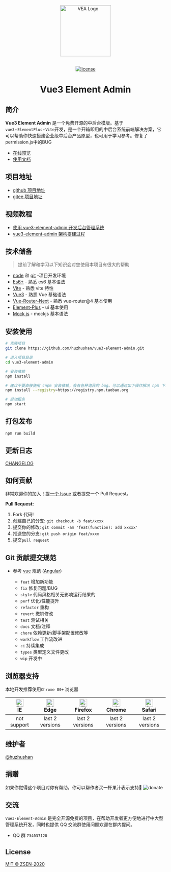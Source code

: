 <div align="center"> <a href="https://github.com/huzhushan/vue3-element-admin"> <img alt="VEA Logo" width="160" src="https://huzhushan.gitee.io/vue3-element-admin-site/assets/logo.1d6978fb.svg"> </a> <br> <br>

[![license](https://img.shields.io/github/license/mashape/apistatus.svg)](LICENSE)

<h1>Vue3 Element Admin</h1>
</div>

## 简介

**Vue3 Element Admin** 是一个免费开源的中后台模版。基于`vue3`+`ElementPlus`+`Vite`开发，是一个开箱即用的中后台系统前端解决方案，它可以帮助你快速搭建企业级中后台产品原型，也可用于学习参考。修复了permission.js中的BUG

- [在线预览](https://huzhushan.gitee.io/vue3-element-admin-site/)
- [使用文档](https://huzhushan.gitee.io/vue3-element-admin)

## 项目地址

- [github 项目地址](https://github.com/huzhushan/vue3-element-admin)
- [gitee 项目地址](https://gitee.com/huzhushan/vue3-element-admin)

## 视频教程

- [使用 vue3-element-admin 开发后台管理系统](https://www.bilibili.com/video/BV12v411V7ho/)
- [vue3-element-admin 架构搭建过程](https://study.163.com/course/courseMain.htm?courseId=1211577825&share=2&shareId=400000000685053) 

## 技术储备

> 提前了解和学习以下知识会对您使用本项目有很大的帮助

- [node](http://nodejs.org/) 和 [git](https://git-scm.com/) -项目开发环境
- [Es6+](http://es6.ruanyifeng.com/) - 熟悉 es6 基本语法
- [Vite](https://www.pipipi.net/vite/) - 熟悉 vite 特性
- [Vue3](https://v3.vuejs.org/) - 熟悉 Vue 基础语法
- [Vue-Router-Next](https://next.router.vuejs.org/zh/) - 熟悉 vue-router@4 基本使用
- [Element-Plus](https://element-plus.gitee.io/#/zh-CN) - ui 基本使用
- [Mock.js](https://github.com/nuysoft/Mock) - mockjs 基本语法

## 安装使用

```bash
# 克隆项目
git clone https://github.com/huzhushan/vue3-element-admin.git

# 进入项目目录
cd vue3-element-admin

# 安装依赖
npm install

# 建议不要直接使用 cnpm 安装依赖，会有各种诡异的 bug。可以通过如下操作解决 npm 下载速度慢的问题
npm install --registry=https://registry.npm.taobao.org

# 启动服务
npm start
```

## 打包发布

```bash
npm run build
```

## 更新日志

[CHANGELOG](https://github.com/huzhushan/vue3-element-admin/releases)

## 如何贡献

非常欢迎你的加入！[提一个 Issue](https://github.com/huzhushan/vue3-element-admin/issues/new/choose) 或者提交一个 Pull Request。

**Pull Request:**

1. Fork 代码!
2. 创建自己的分支: `git checkout -b feat/xxxx`
3. 提交你的修改: `git commit -am 'feat(function): add xxxxx'`
4. 推送您的分支: `git push origin feat/xxxx`
5. 提交`pull request`

## Git 贡献提交规范

- 参考 [vue](https://github.com/vuejs/vue/blob/dev/.github/COMMIT_CONVENTION.md) 规范 ([Angular](https://github.com/conventional-changelog/conventional-changelog/tree/master/packages/conventional-changelog-angular))

  - `feat` 增加新功能
  - `fix` 修复问题/BUG
  - `style` 代码风格相关无影响运行结果的
  - `perf` 优化/性能提升
  - `refactor` 重构
  - `revert` 撤销修改
  - `test` 测试相关
  - `docs` 文档/注释
  - `chore` 依赖更新/脚手架配置修改等
  - `workflow` 工作流改进
  - `ci` 持续集成
  - `types` 类型定义文件更改
  - `wip` 开发中

## 浏览器支持

本地开发推荐使用`Chrome 80+` 浏览器

| <img src="https://raw.githubusercontent.com/alrra/browser-logos/master/src/edge/edge_48x48.png" alt=" Edge" width="24px" height="24px" /></br>IE | <img src="https://raw.githubusercontent.com/alrra/browser-logos/master/src/edge/edge_48x48.png" alt=" Edge" width="24px" height="24px" /></br>Edge | <img src="https://raw.githubusercontent.com/alrra/browser-logos/master/src/firefox/firefox_48x48.png" alt="Firefox" width="24px" height="24px" /></br>Firefox | <img src="https://raw.githubusercontent.com/alrra/browser-logos/master/src/chrome/chrome_48x48.png" alt="Chrome" width="24px" height="24px" /></br>Chrome | <img src="https://raw.githubusercontent.com/alrra/browser-logos/master/src/safari/safari_48x48.png" alt="Safari" width="24px" height="24px" /></br>Safari |
| :----------------------------------------------------------------------------------------------------------------------------------------------: | :------------------------------------------------------------------------------------------------------------------------------------------------: | :-----------------------------------------------------------------------------------------------------------------------------------------------------------: | :-------------------------------------------------------------------------------------------------------------------------------------------------------: | :-------------------------------------------------------------------------------------------------------------------------------------------------------: |
|                                                                   not support                                                                    |                                                                  last 2 versions                                                                   |                                                                        last 2 versions                                                                        |                                                                      last 2 versions                                                                      |                                                                      last 2 versions                                                                      |

## 维护者

[@huzhushan](https://github.com/huzhushan)

## 捐赠

如果你觉得这个项目对你有帮助，你可以帮作者买一杯果汁表示支持:tropical_drink:
![donate](https://huzhushan.gitee.io/vue3-element-admin/donate.png)

## 交流

`Vue3-Element-Admin` 是完全开源免费的项目，在帮助开发者更方便地进行中大型管理系统开发，同时也提供 QQ 交流群使用问题欢迎在群内提问。

- QQ 群 `734037120`

## License

[MIT © ZSEN-2020](./LICENSE)

